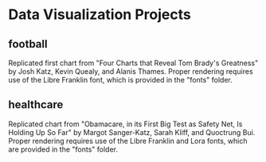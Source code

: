 # Data Visualization Projects

## football

Replicated first chart from "Four Charts that Reveal Tom Brady's Greatness" by Josh Katz, Kevin Quealy, and Alanis Thames. Proper rendering requires use of the Libre Franklin font, which is provided in the "fonts" folder.

## healthcare

Replicated chart from "Obamacare, in its First Big Test as Safety Net, Is Holding Up So Far" by Margot Sanger-Katz, Sarah Kliff, and Quoctrung Bui. Proper rendering requires use of the Libre Franklin and Lora fonts, which are provided in the "fonts" folder.